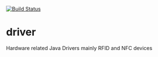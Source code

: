 [![Build Status](https://travis-ci.org/bartprokop/driver.png?branch=master)](https://travis-ci.org/bartprokop/driver)

driver
======

Hardware related Java Drivers mainly RFID and NFC devices
